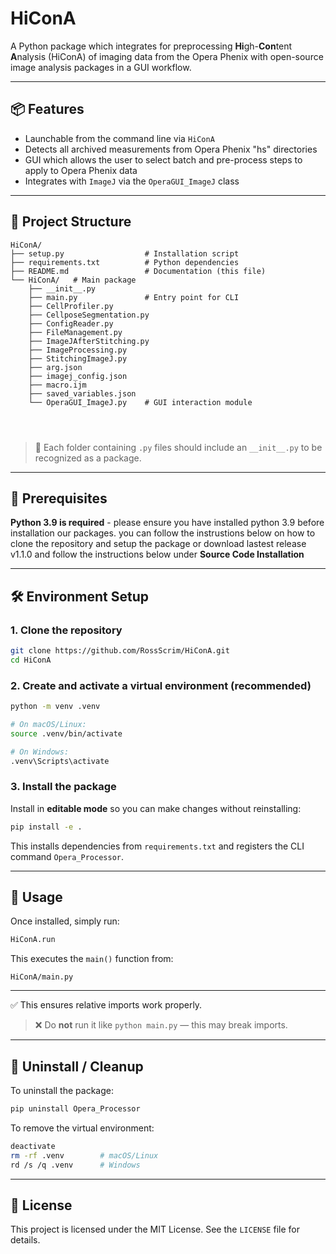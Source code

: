 # HiConA

A Python package which integrates for preprocessing **Hi**gh-**Con**tent **A**nalysis (HiConA) of imaging data from the Opera Phenix with open-source image analysis packages in a GUI workflow. 

---

## 📦 Features

- Launchable from the command line via `HiConA`
- Detects all archived measurements from Opera Phenix "hs" directories
- GUI which allows the user to select batch and pre-process steps to apply to Opera Phenix data
- Integrates with `ImageJ` via the `OperaGUI_ImageJ` class

---

## 🧩 Project Structure

```
HiConA/
├── setup.py                  # Installation script
├── requirements.txt          # Python dependencies
├── README.md                 # Documentation (this file)
└── HiConA/   # Main package
    ├── __init__.py
    ├── main.py               # Entry point for CLI
    ├── CellProfiler.py
    ├── CellposeSegmentation.py
    ├── ConfigReader.py
    ├── FileManagement.py
    ├── ImageJAfterStitching.py
    ├── ImageProcessing.py
    ├── StitchingImageJ.py
    ├── arg.json
    ├── imagej_config.json
    ├── macro.ijm
    ├── saved_variables.json
    └── OperaGUI_ImageJ.py    # GUI interaction module
	



```

> 🔸 Each folder containing `.py` files should include an `__init__.py` to be recognized as a package.


---
## 🚀 Prerequisites

**Python 3.9 is required** - please ensure you have installed python 3.9 before installation our packages. 
you can follow the instrustions below on how to clone the repository and setup the package or download lastest release v1.1.0 and follow the instructions below under **Source Code Installation**

---

## 🛠️ Environment Setup

### 1. Clone the repository

```bash
git clone https://github.com/RossScrim/HiConA.git
cd HiConA
```

### 2. Create and activate a virtual environment (recommended)

```bash
python -m venv .venv

# On macOS/Linux:
source .venv/bin/activate

# On Windows:
.venv\Scripts\activate
```

### 3. Install the package

Install in **editable mode** so you can make changes without reinstalling:

```bash
pip install -e .
```

This installs dependencies from `requirements.txt` and registers the CLI command `Opera_Processor`.

---

## 🚀 Usage

Once installed, simply run:

```bash
HiConA.run
```

This executes the `main()` function from:

```
HiConA/main.py
```

---

✅ This ensures relative imports work properly.

> ❌ Do **not** run it like `python main.py` — this may break imports.

---

## 🔄 Uninstall / Cleanup

To uninstall the package:

```bash
pip uninstall Opera_Processor
```

To remove the virtual environment:

```bash
deactivate
rm -rf .venv        # macOS/Linux
rd /s /q .venv      # Windows
```

---

## 📄 License

This project is licensed under the MIT License. See the `LICENSE` file for details.

